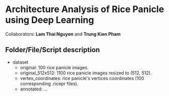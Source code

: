 # Architecture Analysis of Rice Panicle using Deep Learning

Collaborators: **Lam Thai Nguyen** and **Trung Kien Pham**

## Folder/File/Script description

- dataset
  - original: 100 rice panicle images.
  - original_512x512: 1100 rice panicle images resized to (512, 512).
  - vertex_coordinates: rice panicle's vertices coordinates (100 corresponding .ricepr files).
  - annotated: ...
